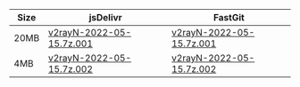 |    Size   |     jsDelivr  | FastGit |
|  ---  |  ---  |  ---  |
| 20MB | [v2rayN-2022-05-15.7z.001](https://cdn.jsdelivr.net/gh/googleians/v2rayN-32@main/v2rayN-2022-05-15.7z.001) | [v2rayN-2022-05-15.7z.001](https://raw.fastgit.org/googleians/v2rayN-32/main/v2rayN-2022-05-15.7z.001) |
| 4MB | [v2rayN-2022-05-15.7z.002](https://cdn.jsdelivr.net/gh/googleians/v2rayN-32@main/v2rayN-2022-05-15.7z.002) | [v2rayN-2022-05-15.7z.002](https://raw.fastgit.org/googleians/v2rayN-32/main/v2rayN-2022-05-15.7z.002) |

